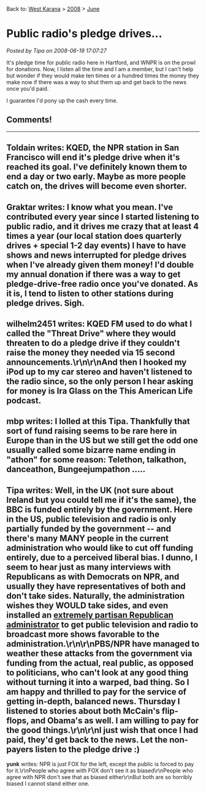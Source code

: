 Back to: [West Karana](/posts/westkarana.md) > [2008](/posts/2008/westkarana.md) > [June](./westkarana.md)
# Public radio's pledge drives...

*Posted by Tipa on 2008-06-19 17:07:27*

It's pledge time for public radio here in Hartford, and WNPR is on the prowl for donations. Now, I listen all the time and I am a member, but I can't help but wonder if they would make ten times or a hundred times the money they make now if there was a way to shut them up and get back to the news once you'd paid.

I guarantee I'd pony up the cash every time.

## Comments!
---
**Toldain** writes: KQED, the NPR station in San Francisco will end it's pledge drive when it's reached its goal.    I've definitely known them to end  a day or two early.  Maybe as more people catch on, the drives will become even shorter.
---
**Graktar** writes: I know what you mean.  I've contributed every year since I started listening to public radio, and it drives me crazy that at least 4 times a year (our local station does quarterly drives + special 1-2 day events) I have to have shows and news interrupted for pledge drives when I've already given them money!  I'd double my annual donation if there was a way to get pledge-drive-free radio once you've donated.  As it is, I tend to listen to other stations during pledge drives.  Sigh.
---
**wilhelm2451** writes: KQED FM used to do what I called the "Threat Drive" where they would threaten to do a pledge drive if they couldn't raise the money they needed via 15 second announcements.\r\n\r\nAnd then I hooked my iPod up to my car stereo and haven't listened to the radio since, so the only person I hear asking for money is Ira Glass on the This American Life podcast.
---
**mbp** writes: I lolled at this Tipa. Thankfully that sort of fund raising seems to be rare here in Europe than in the US but we still get the odd one usually called some bizarre name ending in "athon" for some reason: Telethon, talkathon, danceathon, Bungeejumpathon .....
---
**Tipa** writes: Well, in the UK (not sure about Ireland but you could tell me if it's the same), the BBC is funded entirely by the government. Here in the US, public television and radio is only partially funded by the government -- and there's many MANY people in the current administration who would like to cut off funding entirely, due to a perceived liberal bias. I dunno, I seem to hear just as many interviews with Republicans as with Democrats on NPR, and usually they have representatives of both and don't take sides. Naturally, the administration wishes they WOULD take sides, and even installed an <a href="http://www.commondreams.org/headlines05/0502-01.htm" rel="nofollow">extremely partisan Republican administrator</a> to get public television and radio to broadcast more shows favorable to the administration.\r\n\r\nPBS/NPR have managed to weather these attacks from the government via funding from the actual, real public, as opposed to politicians, who can't look at any good thing without turning it into a warped, bad thing. So I am happy and thrilled to pay for the service of getting in-depth, balanced news. Thursday I listened to stories about both McCain's flip-flops, and Obama's as well. I am willing to pay for the good things.\r\n\r\nI just wish that once I had paid, they'd get back to the news. Let the non-payers listen to the pledge drive :)
---
**yunk** writes: NPR is just FOX for the left, except the public is forced to pay for it.\r\nPeople who agree with FOX don't see it as biased\r\nPeople who agree with NPR don't see that as biased either\r\nBut both are so horribly biased I cannot stand either one.
